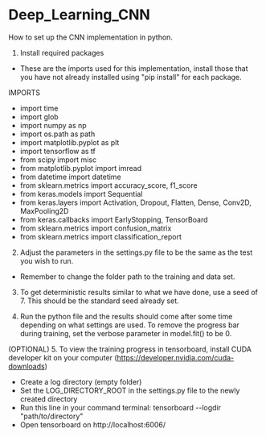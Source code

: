 # Deep_Learning_CNN

How to set up the CNN implementation in python.

1. Install required packages
- These are the imports used for this implementation, install those that you have not already installed using "pip install" for each package.

IMPORTS
- import time
- import glob
- import numpy as np
- import os.path as path
- import matplotlib.pyplot as plt
- import tensorflow as tf
- from scipy import misc
- from matplotlib.pyplot import imread
- from datetime import datetime
- from sklearn.metrics import accuracy_score, f1_score
- from keras.models import Sequential
- from keras.layers import Activation, Dropout, Flatten, Dense, Conv2D, MaxPooling2D
- from keras.callbacks import EarlyStopping, TensorBoard
- from sklearn.metrics import confusion_matrix
- from sklearn.metrics import classification_report

2. Adjust the parameters in the settings.py file to be the same as the test you wish to run.
- Remember to change the folder path to the training and data set.

3. To get deterministic results similar to what we have done, use a seed of 7. This should be the standard seed already set.

4. Run the python file and the results should come after some time depending on what settings are used. To remove the progress bar during training, set the verbose parameter in model.fit() to be 0.

(OPTIONAL)
5. To view the training progress in tensorboard, install CUDA developer kit on your computer (https://developer.nvidia.com/cuda-downloads)
- Create a log directory (empty folder)
- Set the LOG_DIRECTORY_ROOT in the settings.py file to the newly created directory
- Run this line in your command terminal: tensorboard --logdir "path/to/directory"
- Open tensorboard on http://localhost:6006/
